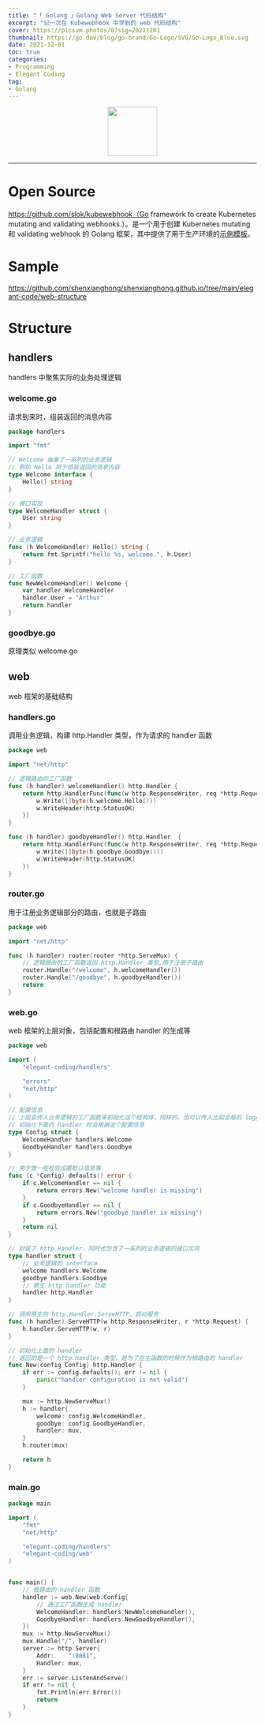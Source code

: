 ```yaml
---
title: "「 Golang 」Golang Web Server 代码结构"
excerpt: "记一次在 Kubewebhook 中学到的 web 代码结构"
cover: https://picsum.photos/0?sig=20211201
thumbnail: https://go.dev/blog/go-brand/Go-Logo/SVG/Go-Logo_Blue.svg
date: 2021-12-01
toc: true
categories:
- Programming
- Elegant Coding
tag:
- Golang
---
```


<div align=center><img width="100" style="border: 0px" src="https://go.dev/images/go-logo-blue.svg"></div>

------

# Open Source

https://github.com/slok/kubewebhook（Go framework to create Kubernetes mutating and validating webhooks.）。是一个用于创建 Kubernetes mutating 和 validating webhook 的 Golang 框架，其中提供了用于生产环境的[示例模板](https://github.com/slok/k8s-webhook-example)。

# Sample

https://github.com/shenxianghong/shenxianghong.github.io/tree/main/elegant-code/web-structure

# Structure

## handlers

handlers 中聚焦实际的业务处理逻辑

### welcome.go

请求到来时，组装返回的消息内容

```go
package handlers

import "fmt"

// Welcome 抽象了一系列的业务逻辑
// 例如 Hello 用于组装返回的消息内容
type Welcome interface {
	Hello() string
}

// 接口实现
type WelcomeHandler struct {
	User string
}

// 业务逻辑
func (h WelcomeHandler) Hello() string {
	return fmt.Sprintf("hello %s, welcome.", h.User)
}

// 工厂函数
func NewWelcomeHandler() Welcome {
	var handler WelcomeHandler
	handler.User = "Arthur"
	return handler
}
```

### goodbye.go

原理类似 welcome.go

## web

web 框架的基础结构

### handlers.go

调用业务逻辑，构建 http.Handler 类型，作为请求的 handler 函数

```go
package web

import "net/http"

// 逻辑路由的工厂函数
func (h handler) welcomeHandler() http.Handler {
	return http.HandlerFunc(func(w http.ResponseWriter, req *http.Request) {
		w.Write([]byte(h.welcome.Hello()))
		w.WriteHeader(http.StatusOK)
	})
}

func (h handler) goodbyeHandler() http.Handler  {
	return http.HandlerFunc(func(w http.ResponseWriter, req *http.Request) {
		w.Write([]byte(h.goodbye.Goodbye()))
		w.WriteHeader(http.StatusOK)
	})
}
```

### router.go

用于注册业务逻辑部分的路由，也就是子路由

```go
package web

import "net/http"

func (h handler) router(router *http.ServeMux) {
    // 逻辑路由的工厂函数返回 http.Handler 类型,用于注册子路由
	router.Handle("/welcome", h.welcomeHandler())
	router.Handle("/goodbye", h.goodbyeHandler())
	return
}
```

### web.go

web 框架的上层对象，包括配置和根路由 handler 的生成等

```go
package web

import (
	"elegant-coding/handlers"

	"errors"
	"net/http"
)

// 配置信息
// 上层会传入业务逻辑的工厂函数来初始化这个结构体，同样的，也可以传入比如全局的 logger 等信息
// 初始化下面的 handler 时会根据这个配置信息
type Config struct {
	WelcomeHandler handlers.Welcome
	GoodbyeHandler handlers.Goodbye
}

// 用于做一些校验设置默认信息等
func (c *Config) defaults() error {
	if c.WelcomeHandler == nil {
		return errors.New("welcome handler is missing")
	}
	if c.GoodbyeHandler == nil {
		return errors.New("goodbye handler is missing")
	}
	return nil
}

// 封装了 http.Handler，同时也包含了一系列的业务逻辑的接口实现
type handler struct {
    // 业务逻辑的 interface
	welcome handlers.Welcome
	goodbye handlers.Goodbye
	// 原生 http handler 功能
	handler http.Handler
}

// 调用原生的 http.Handler.ServeHTTP，启动服务
func (h handler) ServeHTTP(w http.ResponseWriter, r *http.Request) {
	h.handler.ServeHTTP(w, r)
}

// 初始化上面的 handler
// 返回的是一个 http.Handler 类型，是为了在主函数的时候作为根路由的 handler
func New(config Config) http.Handler {
	if err := config.defaults(); err != nil {
		panic("handler configuration is not valid")
	}

	mux := http.NewServeMux()
	h := handler{
		welcome: config.WelcomeHandler,
		goodbye: config.GoodbyeHandler,
		handler: mux,
	}
	h.router(mux)

	return h
}
```

### main.go

```go
package main

import (
	"fmt"
	"net/http"

	"elegant-coding/handlers"
	"elegant-coding/web"
)


func main() {
    // 根路由的 handler 函数
	handler := web.New(web.Config{
        // 通过工厂函数生成 handler
		WelcomeHandler: handlers.NewWelcomeHandler(),
		GoodbyeHandler: handlers.NewGoodbyeHandler(),
	})
	mux := http.NewServeMux()
	mux.Handle("/", handler)
	server := http.Server{
		Addr:    ":8081",
		Handler: mux,
	}
	err := server.ListenAndServe()
	if err != nil {
		fmt.Println(err.Error())
		return
	}
}
```

